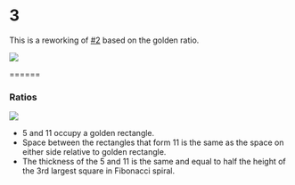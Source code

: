 # 3

This is a reworking of [#2](https://github.com/jwdallas/phiveleven.identity/tree/master/2) based on the golden ratio.

![](https://rawgithub.com/jwdallas/phiveleven.identity/master/3/phiveleven_3.svg)

======

### Ratios

![](https://rawgithub.com/jwdallas/phiveleven.identity/master/3/phiveleven_3_ratios.svg)

* 5 and 11 occupy a golden rectangle.
* Space between the rectangles that form 11 is the same as the space on either side relative to golden rectangle.
* The thickness of the 5 and 11 is the same and equal to half the height of the 3rd largest square in Fibonacci spiral.
